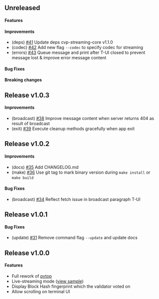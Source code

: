 <!--
Templates:

## Unreleased

#### Features

#### Improvements

#### Bug Fixes

#### Breaking changes
-->

## Unreleased

#### Features

#### Improvements
- (deps) [#41](https://github.com/bcdevtools/consvp/pull/41) Update deps cvp-streaming-core v1.1.0
- (codec) [#42](https://github.com/bcdevtools/consvp/pull/42) Add new flag `--codec` to specify codec for streaming
- (errors) [#43](https://github.com/bcdevtools/consvp/pull/43) Queue message and print after T-UI closed to prevent message lost & improve error message content

#### Bug Fixes

#### Breaking changes

## Release v1.0.3

#### Improvements
- (broadcast) [#38](https://github.com/bcdevtools/consvp/pull/38) Improve message content when server returns 404 as result of broadcast
- (exit) [#39](https://github.com/bcdevtools/consvp/pull/39) Execute cleanup methods gracefully when app exit

## Release v1.0.2

#### Improvements
- (docs) [#35](https://github.com/bcdevtools/consvp/pull/35) Add CHANGELOG.md
- (make) [#36](https://github.com/bcdevtools/consvp/pull/36) Use git tag to mark binary version during `make install` or `make build`

#### Bug Fixes
- (broadcast) [#34](https://github.com/bcdevtools/consvp/pull/34) Reflect fetch issue in broadcast paragraph T-UI

## Release v1.0.1

#### Bug Fixes
- (update) [#31](https://github.com/bcdevtools/consvp/pull/31) Remove command flag `--update` and update docs

## Release v1.0.0

#### Features
- Full rework of [pvtop](https://github.com/blockpane/pvtop)
- Live-streaming mode ([view sample](https://cvp.bcdev.tools/pvtop/sample-chain-1_AAAAAAAAAAAAAAAAAAAAAAAAAAAAAAAAAAAAAAAAAAAAAAAAAAAAAAAAAAAAAAAA))
- Display Block Hash fingerprint which the validator voted on
- Allow scrolling on terminal UI